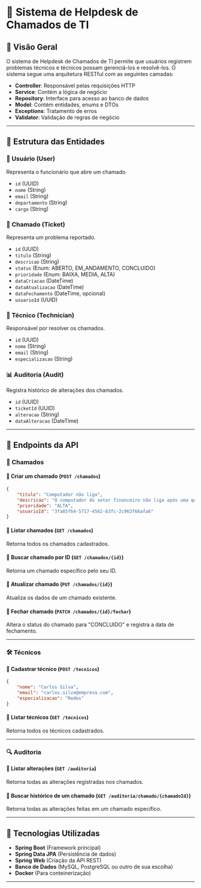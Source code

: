 # 📌 Sistema de Helpdesk de Chamados de TI

## 📖 Visão Geral
O sistema de Helpdesk de Chamados de TI permite que usuários registrem problemas técnicos e técnicos possam gerenciá-los e resolvê-los. 
O sistema segue uma arquitetura RESTful com as seguintes camadas:
- **Controller**: Responsável pelas requisições HTTP
- **Service**: Contém a lógica de negócio
- **Repository**: Interface para acesso ao banco de dados
- **Model**: Contém entidades, enums e DTOs
- **Exceptions**: Tratamento de erros
- **Validator**: Validação de regras de negócio

---

## 📂 Estrutura das Entidades

### 👤 Usuário (User)
Representa o funcionário que abre um chamado.
- `id` (UUID)
- `nome` (String)
- `email` (String)
- `departamento` (String)
- `cargo` (String)

### 📌 Chamado (Ticket)
Representa um problema reportado.
- `id` (UUID)
- `titulo` (String)
- `descricao` (String)
- `status` (Enum: ABERTO, EM_ANDAMENTO, CONCLUIDO)
- `prioridade` (Enum: BAIXA, MEDIA, ALTA)
- `dataCriacao` (DateTime)
- `dataAtualizacao` (DateTime)
- `dataFechamento` (DateTime, opcional)
- `usuarioId` (UUID)

### 🔧 Técnico (Technician)
Responsável por resolver os chamados.
- `id` (UUID)
- `nome` (String)
- `email` (String)
- `especializacao` (String)

### 📊 Auditoria (Audit)
Registra histórico de alterações dos chamados.
- `id` (UUID)
- `ticketId` (UUID)
- `alteracao` (String)
- `dataAlteracao` (DateTime)

---

## 🔗 Endpoints da API

### 📌 Chamados

#### 🔹 Criar um chamado (`POST /chamados`)
```json
{
    "titulo": "Computador não liga",
    "descricao": "O computador do setor financeiro não liga após uma queda de energia.",
    "prioridade": "ALTA",
    "usuarioId": "3fa85f64-5717-4562-b3fc-2c963f66afa6"
}
```

#### 🔹 Listar chamados (`GET /chamados`)
Retorna todos os chamados cadastrados.

#### 🔹 Buscar chamado por ID (`GET /chamados/{id}`)
Retorna um chamado específico pelo seu ID.

#### 🔹 Atualizar chamado (`PUT /chamados/{id}`)
Atualiza os dados de um chamado existente.

#### 🔹 Fechar chamado (`PATCH /chamados/{id}/fechar`)
Altera o status do chamado para "CONCLUIDO" e registra a data de fechamento.

---

### 🛠 Técnicos

#### 🔹 Cadastrar técnico (`POST /tecnicos`)
```json
{
    "nome": "Carlos Silva",
    "email": "carlos.silva@empresa.com",
    "especializacao": "Redes"
}
```

#### 🔹 Listar técnicos (`GET /tecnicos`)
Retorna todos os técnicos cadastrados.

---

### 🔍 Auditoria

#### 🔹 Listar alterações (`GET /auditoria`)
Retorna todas as alterações registradas nos chamados.

#### 🔹 Buscar histórico de um chamado (`GET /auditoria/chamado/{chamadoId}`)
Retorna todas as alterações feitas em um chamado específico.

---

## 🚀 Tecnologias Utilizadas
- **Spring Boot** (Framework principal)
- **Spring Data JPA** (Persistência de dados)
- **Spring Web** (Criação da API REST)
- **Banco de Dados** (MySQL, PostgreSQL ou outro de sua escolha)
- **Docker** (Para conteinerização)

---

